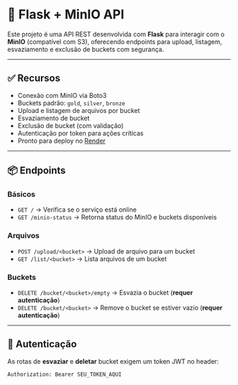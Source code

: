 # 🚀 Flask + MinIO API

Este projeto é uma API REST desenvolvida com **Flask** para interagir com o **MinIO** (compatível com S3), oferecendo endpoints para upload, listagem, esvaziamento e exclusão de buckets com segurança.

---

## ✅ Recursos

- Conexão com MinIO via Boto3
- Buckets padrão: `gold`, `silver`, `bronze`
- Upload e listagem de arquivos por bucket
- Esvaziamento de bucket
- Exclusão de bucket (com validação)
- Autenticação por token para ações críticas
- Pronto para deploy no [Render](https://render.com)

---

## 📦 Endpoints

### Básicos

- `GET /` → Verifica se o serviço está online
- `GET /minio-status` → Retorna status do MinIO e buckets disponíveis

### Arquivos

- `POST /upload/<bucket>` → Upload de arquivo para um bucket
- `GET /list/<bucket>` → Lista arquivos de um bucket

### Buckets

- `DELETE /bucket/<bucket>/empty` → Esvazia o bucket (**requer autenticação**)
- `DELETE /bucket/<bucket>` → Remove o bucket se estiver vazio (**requer autenticação**)

---

## 🔐 Autenticação

As rotas de **esvaziar** e **deletar** bucket exigem um token JWT no header:

```http
Authorization: Bearer SEU_TOKEN_AQUI
```
